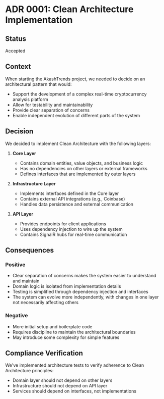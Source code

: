 # ADR 0001: Clean Architecture Implementation

## Status

Accepted

## Context

When starting the AkashTrends project, we needed to decide on an architectural pattern that would:
- Support the development of a complex real-time cryptocurrency analysis platform
- Allow for testability and maintainability
- Provide clear separation of concerns
- Enable independent evolution of different parts of the system

## Decision

We decided to implement Clean Architecture with the following layers:

1. **Core Layer**
   - Contains domain entities, value objects, and business logic
   - Has no dependencies on other layers or external frameworks
   - Defines interfaces that are implemented by outer layers

2. **Infrastructure Layer**
   - Implements interfaces defined in the Core layer
   - Contains external API integrations (e.g., Coinbase)
   - Handles data persistence and external communication

3. **API Layer**
   - Provides endpoints for client applications
   - Uses dependency injection to wire up the system
   - Contains SignalR hubs for real-time communication

## Consequences

### Positive

- Clear separation of concerns makes the system easier to understand and maintain
- Domain logic is isolated from implementation details
- Testing is simplified through dependency injection and interfaces
- The system can evolve more independently, with changes in one layer not necessarily affecting others

### Negative

- More initial setup and boilerplate code
- Requires discipline to maintain the architectural boundaries
- May introduce some complexity for simple features

## Compliance Verification

We've implemented architecture tests to verify adherence to Clean Architecture principles:
- Domain layer should not depend on other layers
- Infrastructure should not depend on API layer
- Services should depend on interfaces, not implementations

